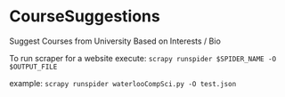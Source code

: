 # CourseSuggestions
Suggest Courses from University Based on Interests / Bio

To run scraper for a website execute:
``` scrapy runspider $SPIDER_NAME -O $OUTPUT_FILE ```

example:
``` scrapy runspider waterlooCompSci.py -O test.json ```

